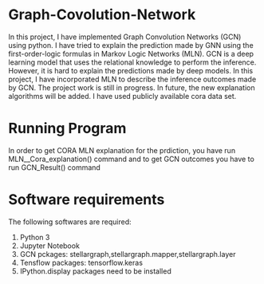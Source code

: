 # Graph-Covolution-Network

In this project, I have implemented Graph Convolution Networks (GCN) using python. I have tried to explain the prediction made by GNN using the first-order-logic formulas in Markov Logic Networks (MLN). GCN is a deep learning model that uses the relational knowledge to perform the inference. However, it is hard to explain the predictions made by deep models. In this project, I have incorporated MLN to describe the inference outcomes made by GCN. The project work is still in progress. In future, the new explanation algorithms will be added. I have used publicly available cora data set. 

# Running Program
In order to get CORA MLN explanation for the prdiction, you have run MLN__Cora_explanation() command and to get GCN outcomes you have to run GCN_Result()  command

# Software requirements
The following softwares are required:
1. Python 3
2. Jupyter Notebook
3. GCN pckages: stellargraph,stellargraph.mapper,stellargraph.layer
4. Tensflow packages: tensorflow.keras
5. IPython.display packages need to be installed
